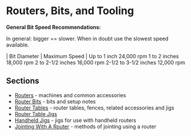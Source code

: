 # Routers, Bits, and Tooling

**General Bit Speed Recommendations:**

In general: bigger == slower. When in doubt use the slowest speed available.

| Bit Diameter	| Maximum Speed
|
Up to 1 inch	24,000 rpm
1 to 2 inches	18,000 rpm
2 to 2-1/2 inches	16,000 rpm
2-1/2 to 3-1/2 inches	12,000 rpm

## Sections

* [Routers](routers.md) - machines and common accessories
* [Router Bits](router-bites.md) - bits and setup notes
* [Router Tables](router-tables.md) - router tables, fences, related accessories and jigs
* [Router Table Jigs](router-table-jigs.md)
* [Handheld Jigs](handheld-router-jigs.md) - jigs for use with handheld routers
* [Jointing With A Router](router-as-jointer.md) - methods of jointing using a router
